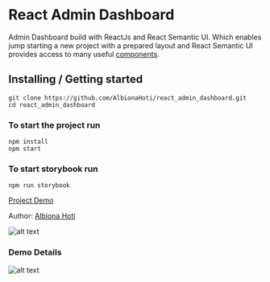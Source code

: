 # React Admin Dashboard
Admin Dashboard build with ReactJs and React Semantic UI. Which enables jump starting a new
project with a prepared layout and React Semantic UI provides access to many useful [components](https://react.semantic-ui.com/).

## Installing / Getting started

```shell
git clone https://github.com/AlbionaHoti/react_admin_dashboard.git
cd react_admin_dashboard
```
### To start the project run
```
npm install
npm start
```

### To start storybook run
```
npm run storybook
```

[Project Demo](https://albionahoti.github.io/react_admin_dashboard/) 

Author: [Albiona Hoti](https://albionahoti.github.io)

![alt text](https://i.imgur.com/UY51o0x.png)

### Demo Details

![alt text](https://i.imgur.com/3QGk7Fj.png)
